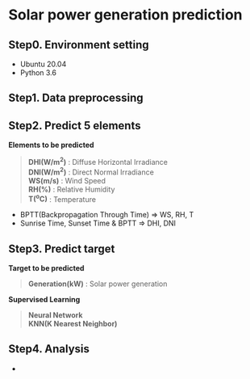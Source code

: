 # Solar power generation prediction
## Step0. Environment setting
- Ubuntu 20.04
- Python 3.6

## Step1. Data preprocessing


## Step2. Predict 5 elements
**Elements to be predicted**
> **DHI(W/m<sup>2</sup>)**  : Diffuse Horizontal Irradiance<br>
> **DNI(W/m<sup>2</sup>)**  : Direct Normal Irradiance<br>
> **WS(m/s)** : Wind Speed<br>
> **RH(%)** : Relative Humidity<br>
> **T(<sup>o</sup>C)**  : Temperature<br>

- BPTT(Backpropagation Through Time) => WS, RH, T
- Sunrise Time, Sunset Time & BPTT => DHI, DNI

## Step3. Predict target
**Target to be predicted**
> **Generation(kW)**  : Solar power generation<br>

**Supervised Learning**
> **Neural Network**<br>
> **KNN(K Nearest Neighbor)**<br>

## Step4. Analysis
- 
